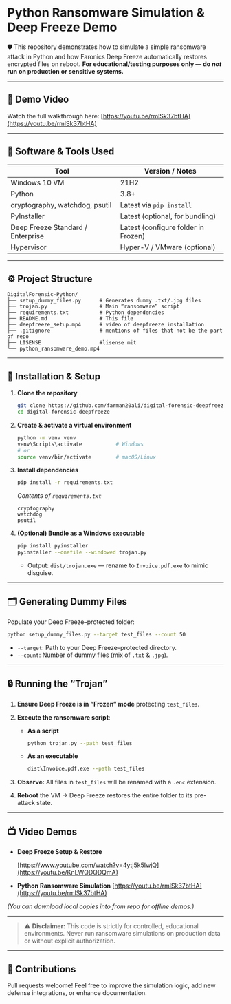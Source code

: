 # Python Ransomware Simulation & Deep Freeze Demo

🛡️ This repository demonstrates how to simulate a simple ransomware attack in Python and how Faronics Deep Freeze automatically restores encrypted files on reboot.
**For educational/testing purposes only — do *not* run on production or sensitive systems.**

---

## 🎥 Demo Video

Watch the full walkthrough here:
[https://youtu.be/rmlSk37btHA](https://youtu.be/rmlSk37btHA)

---

## 📆 Software & Tools Used

| Tool                              | Version / Notes                     |
| --------------------------------- | ----------------------------------- |
| Windows 10 VM                     | 21H2                                |
| Python                            | 3.8+                                |
| cryptography, watchdog, psutil    | Latest via `pip install`            |
| PyInstaller                       | Latest (optional, for bundling)     |
| Deep Freeze Standard / Enterprise | Latest (configure folder in Frozen) |
| Hypervisor                        | Hyper-V / VMware (optional)         |

---

## ⚙️ Project Structure

```
DigitalForensic-Python/
├── setup_dummy_files.py      # Generates dummy .txt/.jpg files
├── trojan.py                 # Main “ransomware” script
├── requirements.txt          # Python dependencies
├── README.md                 # This file
├── deepfreeze_setup.mp4      # video of deepfreeze installation
├── .gitignore                # mentions of files that not be the part of repo
├── LISENSE                   #lisense mit
└── python_ransomware_demo.mp4
```

---

## 🔧 Installation & Setup

1. **Clone the repository**

   ```bash
   git clone https://github.com/farman20ali/digital-forensic-deepfreeze.git
   cd digital-forensic-deepfreeze
   ```

2. **Create & activate a virtual environment**

   ```bash
   python -m venv venv
   venv\Scripts\activate           # Windows
   # or
   source venv/bin/activate        # macOS/Linux
   ```

3. **Install dependencies**

   ```bash
   pip install -r requirements.txt
   ```

   *Contents of `requirements.txt`*

   ```
   cryptography
   watchdog
   psutil
   ```

4. **(Optional) Bundle as a Windows executable**

   ```bash
   pip install pyinstaller
   pyinstaller --onefile --windowed trojan.py
   ```

   * Output: `dist/trojan.exe` — rename to `Invoice.pdf.exe` to mimic disguise.

---

## 🗂 Generating Dummy Files

Populate your Deep Freeze–protected folder:

```bash
python setup_dummy_files.py --target test_files --count 50
```

* `--target`: Path to your Deep Freeze–protected directory.
* `--count`: Number of dummy files (mix of `.txt` & `.jpg`).

---

## 🔒 Running the “Trojan”

1. **Ensure Deep Freeze is in “Frozen” mode** protecting `test_files`.

2. **Execute the ransomware script**:

   * **As a script**

     ```bash
     python trojan.py --path test_files
     ```
   * **As an executable**

     ```bash
     dist\Invoice.pdf.exe --path test_files
     ```

3. **Observe:** All files in `test_files` will be renamed with a `.enc` extension.

4. **Reboot** the VM → Deep Freeze restores the entire folder to its pre-attack state.

---

## 📺 Video Demos
* **Deep Freeze Setup & Restore**

  [https://www.youtube.com/watch?v=4ytj5k5IwjQ](https://youtu.be/KnLWQDQDQmA)
  
* **Python Ransomware Simulation**
  [https://youtu.be/rmlSk37btHA](https://youtu.be/rmlSk37btHA)

*(You can download local copies into from repo for offline demos.)*

---

> ⚠️ **Disclaimer:**
> This code is strictly for controlled, educational environments. Never run ransomware simulations on production data or without explicit authorization.

---

## 🙌 Contributions

Pull requests welcome! Feel free to improve the simulation logic, add new defense integrations, or enhance documentation.

